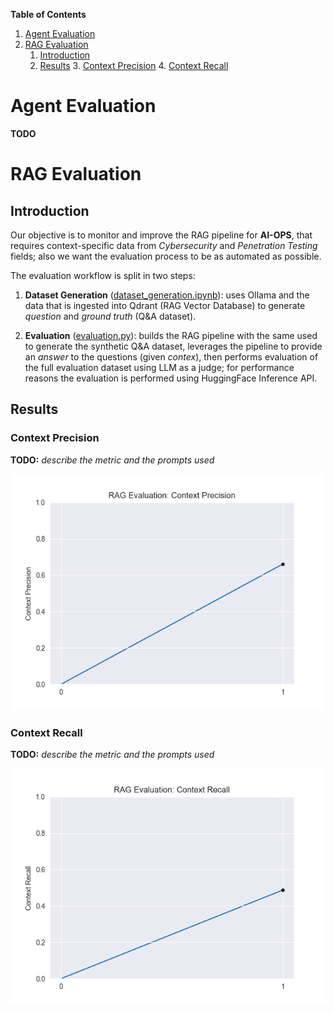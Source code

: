 **Table of Contents**
1. [Agent Evaluation](#agent-evaluation)
2. [RAG Evaluation](#rag-evaluation)
   1. [Introduction](#introduction)
   2. [Results](#results)
      3. [Context Precision](#context-precision)
      4. [Context Recall](#context-recall)

# Agent Evaluation

**TODO**

# RAG Evaluation

## Introduction

Our objective is to monitor and improve the RAG pipeline for **AI-OPS**, that requires context-specific data from 
*Cybersecurity* and *Penetration Testing* fields; also we want the evaluation process to be as automated as possible.

The evaluation workflow is split in two steps:

1. **Dataset Generation** ([dataset_generation.ipynb](./test/benchmarks/rag/dataset_generation.ipynb)):
uses Ollama and the data that is ingested into Qdrant (RAG Vector Database) to generate *question* and *ground truth* 
 (Q&A dataset).

2. **Evaluation** ([evaluation.py](./test/benchmarks/rag/evaluation.py)):
builds the RAG pipeline with the same used to generate the synthetic Q&A dataset, leverages the pipeline to provide
 an *answer* to the questions (given *contex*), then performs evaluation of the full evaluation dataset using LLM as a
judge; for performance reasons the evaluation is performed using HuggingFace Inference API.

## Results

### Context Precision

**TODO:** *describe the metric and the prompts used* 

![Context Precision Plot](data/rag_eval/results/plots/context_precision.png)

### Context Recall

**TODO:** *describe the metric and the prompts used* 


![Context Precision Plot](data/rag_eval/results/plots/context_recall.png)
